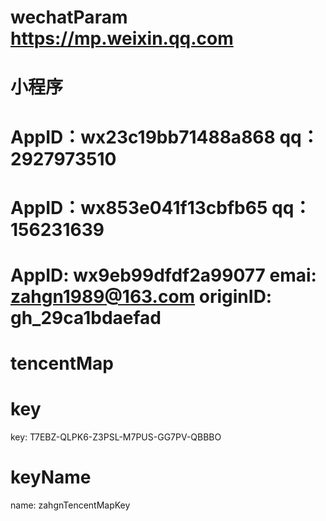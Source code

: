 # wechatParam https://mp.weixin.qq.com
# 小程序
# AppID：wx23c19bb71488a868   qq：2927973510   
# AppID：wx853e041f13cbfb65   qq：156231639
# AppID: wx9eb99dfdf2a99077   emai: zahgn1989@163.com   originID: gh_29ca1bdaefad

# tencentMap
# key
key: T7EBZ-QLPK6-Z3PSL-M7PUS-GG7PV-QBBBO
# keyName
name: zahgnTencentMapKey
